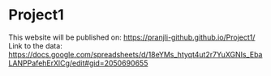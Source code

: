 # Project1
This website will be published on: https://pranjli-github.github.io/Project1/
Link to the data: https://docs.google.com/spreadsheets/d/18eYMs_htyqt4ut2r7YuXGNIs_EbaLANPPafehErXlCg/edit#gid=2050690655
